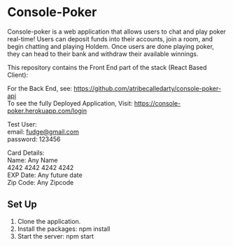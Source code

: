 # Console-Poker

Console-poker is a web application that allows users to chat and play poker real-time! Users can deposit funds into their accounts, join a room, and begin chatting and playing Holdem. Once users are done playing poker, they can head to their bank and withdraw their available winnings.

This repository contains the Front End part of the stack (React Based Client):

For the Back End, see: https://github.com/atribecalledarty/console-poker-api  
To see the fully Deployed Application, Visit: https://console-poker.herokuapp.com/login

Test User:  
email: fudge@gmail.com  
password: 123456

Card Details:   
Name: Any Name  
4242 4242 4242 4242  
EXP Date: Any future date  
Zip Code: Any Zipcode


## Set Up

1. Clone the application.
2. Install the packages: npm install
3. Start the server: npm start
